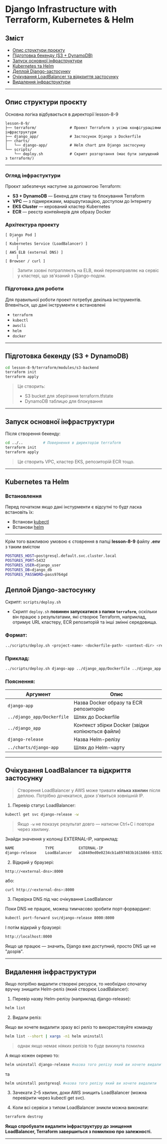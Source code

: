 # Django Infrastructure with Terraform, Kubernetes & Helm

## Зміст

- [Опис структури проєкту](#опис-структури-проєкту)
- [Підготовка бекенду (S3 + DynamoDB)](#підготовка-бекенду-s3--dynamodb)
- [Запуск основної інфраструктури](#запуск-основної-інфраструктури)
- [Kubernetes та Helm](#kubernetes-та-helm)
- [Деплой Django-застосунку](#деплой-django-застосунку)
- [Очікування LoadBalancer та відкриття застосунку](#очікування-loadbalancer-та-відкриття-застосунку)
- [Видалення інфраструктури](#видалення-інфраструктури)

---

## Опис структури проєкту
Основна логіка відбувається в директорії lesson-8-9

```
lesson-8-9/
├── terraform/               # Проект Terraform з усіма конфігураціями інфраструктури
├── django_app/              # Застосунок Django з Dockerfile
├── charts/
│   └── django-app/          # Helm chart для Django застосунку
└── scripts/
    └── deploy.sh            # Скрипт розгортання (має бути запущений з terraform/)
```

---

###  Огляд інфрастуктури

Проєкт забезпечує наступне за допомогою Terraform:

- **S3 + DynamoDB** — Бекенд для стану та блокування Terraform
- **VPC** — з підмережами, маршрутизацією, доступом до Інтернету
- **EKS Cluster** — керований кластер Kubernetes
- **ECR** — реєстр контейнерів для образу Docker


### Архітектура проекту

```
[ Django Pod ]
     │
[ Kubernetes Service (LoadBalancer) ]
     │
[ AWS ELB (external DNS) ]
     │
[ Browser / curl ]
```

> Запити ззовні потрапляють на ELB, який перенаправляє на сервіс у кластері, що зв'язаний з Django-подом.


###  Підготовка для роботи

Для правильної роботи проект потребує декілька інструментів. Впевніться, що дані інструменти є встановлені

- `terraform`
- `kubectl`
- `awscli`
- `helm`
- `docker`

---


## Підготовка бекенду (S3 + DynamoDB)

```bash
cd lesson-8-9/terraform/modules/s3-backend
terraform init
terraform apply
```

> Це створить:
> - S3 bucket для зберігання terraform.tfstate
> - DynamoDB таблицю для блокування

---

## Запуск основної інфраструктури

Після створення бекенду:

```bash
cd ../..         # Повернення в директорію terraform
terraform init
terraform apply
```

> Це створить VPC, кластер EKS, репозиторій ECR тощо.

---

## Kubernetes та Helm

### Встановлення

Перед початком якщо дані інстурменти є відсутні то будт ласка встановіть їх:
- Встанови [kubectl](https://kubernetes.io/docs/tasks/tools/)
- Встанови [helm](https://helm.sh/docs/intro/install/)

---

Крім того важливою умовою є стоврення в папці **lesson-8-9** файлу **.env** з таким вмістом 

```bash
POSTGRES_HOST=postgresql.default.svc.cluster.local
POSTGRES_PORT=5432
POSTGRES_USER=django_user
POSTGRES_DB=django_db
POSTGRES_PASSWORD=pass9764gd
```

## Деплой Django-застосунку

Скрипт: `scripts/deploy.sh`


- Скрипт `deploy.sh` **повинен запускатися з папки `terraform`**, оскільки він працює з результатами, які створює Terraform, наприклад, отримує URL кластеру, ECR репозиторій та інші змінні середовища.


### Формат:

```bash
../scripts/deploy.sh <project-name> <dockerfile-path> <context-dir> <release-name> <helm-chart-path>
```

### Приклад:

```bash
../scripts/deploy.sh django-app ../django_app/Dockerfile ../django_app django-release ../charts/django-app
```

### Пояснення:

| Аргумент              | Опис                                                                 |
|-----------------------|----------------------------------------------------------------------|
| `django-app`          | Назва Docker образу та ECR репозиторію                              |
| `../django_app/Dockerfile` | Шлях до Dockerfile                                              |
| `../django_app`       | Контекст збірки Docker (звiдки копіюються файли)                    |
| `django-release`      | Назва Helm-релізу                                                    |
| `../charts/django-app`| Шлях до Helm-чарту                                                   |

---

## Очікування LoadBalancer та відкриття застосунку

>  Створення LoadBalancer у AWS може тривати **кілька хвилин** після деплою. Потрібно дочекатися, доки з'явиться зовнішній IP.

1. Перевір статус LoadBalancer:

```bash
kubectl get svc django-release -w
```

> Якщо `-w` не показує результат довго — натисни Ctrl+C і повтори через хвилину.

Знайди значення у колонці EXTERNAL-IP, наприклад:

```scss
NAME              TYPE           EXTERNAL-IP                                                                  PORT(S)
django-release    LoadBalancer   a18449ed0e0234cb1a897483b161b866-935326661.eu-central-1.elb.amazonaws.com   8000:...

```

2. Відкрий у браузері:

```
http://<external-dns>:8000
```

або:

```bash
curl http://<external-dns>:8000
```


3. Первірка DNS під час очікування LoadBalancer

Поки DNS не працює, можеш тимчасово зробити порт-форвардинг:

```bash
kubectl port-forward svc/django-release 8000:8000
```

І потім відкрий у браузері:


```bash
http://localhost:8000
```


Якщо це працює — значить, Django вже доступний, просто DNS ще не "дозрів".

---

## Видалення інфраструктури
Якщо потрібно видалити створені ресурси, то необхідно спочатку вручну знищити Helm-реліз (який створює LoadBalancer):

1. Перевір назву Helm-релізу (наприклад django-release):

```bash
helm list
```

2. Видали реліз:

  Якщо ви хочете видалити зразу всі реліз то використовуйте команду 

```bash
helm list --short | xargs -n1 helm uninstall 
```
> однак якщо немає ніяких релізів то буде викинута помилка



А якщо кожен окремо то:

```bash
helm uninstall django-release #назва того релізу який ви хочете видалити
```

та 

```bash
helm uninstall postgresql #назва того релізу який ви хочете видалити
```

3. Зачекати 2–5 хвилин, доки AWS знищить LoadBalancer (можна перевірити через kubectl get svc).

4. Коли всі сервіси з типом LoadBalancer зникли можна виконати:

```bash
terraform destroy
```

**Якщо спробувати видалити інфраструктуру до знищення LoadBalancer, Terraform завершиться з помилкою про залежності.**

---